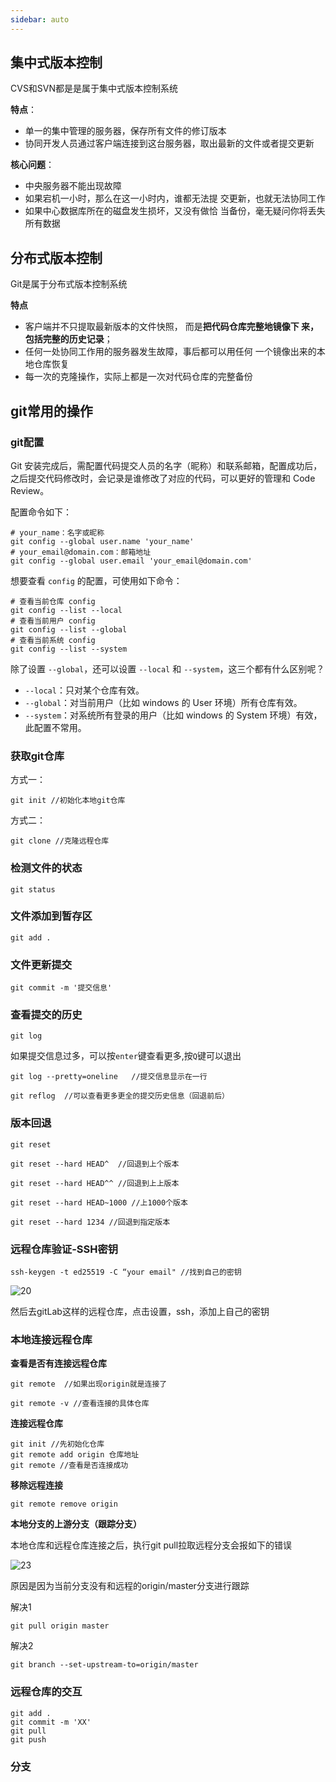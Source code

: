 ```yaml
---
sidebar: auto
---
```


## 集中式版本控制

CVS和SVN都是是属于集中式版本控制系统

**特点**：

- 单一的集中管理的服务器，保存所有文件的修订版本
- 协同开发人员通过客户端连接到这台服务器，取出最新的文件或者提交更新

**核心问题**：

- 中央服务器不能出现故障
- 如果宕机一小时，那么在这一小时内，谁都无法提 交更新，也就无法协同工作
- 如果中心数据库所在的磁盘发生损坏，又没有做恰 当备份，毫无疑问你将丢失所有数据

## 分布式版本控制

Git是属于分布式版本控制系统

**特点**

- 客户端并不只提取最新版本的文件快照， 而是**把代码仓库完整地镜像下 来，包括完整的历史记录**；
- 任何一处协同工作用的服务器发生故障，事后都可以用任何 一个镜像出来的本地仓库恢复
- 每一次的克隆操作，实际上都是一次对代码仓库的完整备份



## git常用的操作

### git配置

Git 安装完成后，需配置代码提交人员的名字（昵称）和联系邮箱，配置成功后，之后提交代码修改时，会记录是谁修改了对应的代码，可以更好的管理和 Code Review。

配置命令如下：

```
# your_name：名字或昵称
git config --global user.name 'your_name'
# your_email@domain.com：邮箱地址
git config --global user.email 'your_email@domain.com'
```

想要查看 `config` 的配置，可使用如下命令：

```
# 查看当前仓库 config
git config --list --local
# 查看当前用户 config
git config --list --global
# 查看当前系统 config
git config --list --system
```

除了设置 `--global`，还可以设置 `--local` 和 `--system`，这三个都有什么区别呢？

- `--local`：只对某个仓库有效。
- `--global`：对当前用户（比如 windows 的 User 环境）所有仓库有效。
- `--system`：对系统所有登录的用户（比如 windows 的 System 环境）有效，此配置不常用。

### 获取git仓库

方式一：

```git
git init //初始化本地git仓库
```

方式二：

```
git clone //克隆远程仓库
```

### 检测文件的状态 

```
git status
```

### 文件添加到暂存区

```
git add .
```

### 文件更新提交

```
git commit -m '提交信息'
```

### 查看提交的历史

```
git log
```

如果提交信息过多，可以按```enter```键查看更多,按```Q```键可以退出

```
git log --pretty=oneline   //提交信息显示在一行
```

```
git reflog  //可以查看更多更全的提交历史信息（回退前后）
```

### 版本回退

```
git reset
```

```
git reset --hard HEAD^  //回退到上个版本
```

```
git reset --hard HEAD^^ //回退到上上版本
```

```
git reset --hard HEAD~1000 //上1000个版本
```

```
git reset --hard 1234 //回退到指定版本
```

### 远程仓库验证-SSH密钥

```
ssh-keygen -t ed25519 -C “your email" //找到自己的密钥
```
![20](/21.png)

然后去gitLab这样的远程仓库，点击设置，ssh，添加上自己的密钥

### 本地连接远程仓库

**查看是否有连接远程仓库**

```
git remote  //如果出现origin就是连接了
```

```
git remote -v //查看连接的具体仓库
```

**连接远程仓库**

```
git init //先初始化仓库
git remote add origin 仓库地址
git remote //查看是否连接成功
```

**移除远程连接**

```
git remote remove origin
```

**本地分支的上游分支（跟踪分支）**

本地仓库和远程仓库连接之后，执行git pull拉取远程分支会报如下的错误

![23](/23.png)

原因是因为当前分支没有和远程的origin/master分支进行跟踪

解决1

```
git pull origin master
```

解决2

```
git branch --set-upstream-to=origin/master
```

### 远程仓库的交互

```
git add .
git commit -m 'XX'
git pull
git push
```

### 分支

